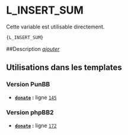 # L_INSERT_SUM


Cette variable est utilisable directement.

```html
{L_INSERT_SUM}
```

##Description
[*ajouter*](https://fa-tvars.appspot.com/var/L_INSERT_SUM)

## Utilisations dans les templates

### Version PunBB
* __[`donate`](../tpl/var/punbb/donate.md#readme) :__ ligne [`145`](../tpl/src/punbb/donate.tpl#L145)

### Version phpBB2
* __[`donate`](../tpl/var/subsilver/donate.md#readme) :__ ligne [`172`](../tpl/src/subsilver/donate.tpl#L172)